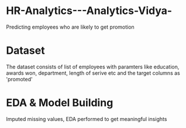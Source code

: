 # HR-Analytics---Analytics-Vidya-
Predicting employees who are likely to get promotion

# Dataset
The dataset consists of list of employees with paramters like education, awards won, department, length of serive etc and the target columns as 'promoted'

# EDA & Model Building
Imputed missing values, EDA performed to get meaningful insights

